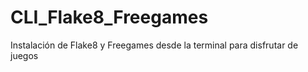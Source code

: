 # CLI_Flake8_Freegames
Instalación de Flake8 y Freegames desde la terminal para disfrutar de juegos
